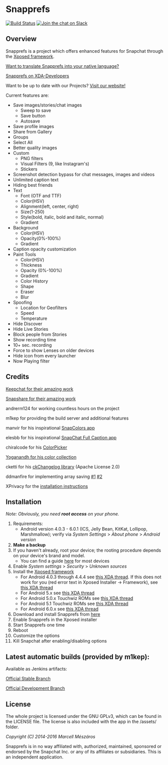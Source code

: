 Snapprefs
=========
[![Build Status](http://snapprefs-builds.com/job/SNAPPREFS%20-%20Official%20-%20stable/badge/icon)](http://snapprefs-builds.com/job/SNAPPREFS%20-%20Official%20-%20stable/) [![Join the chat on Slack](https://snapprefs-dev2.herokuapp.com/badge.svg)](https://snapprefs-dev.herokuapp.com)

Overview
-------
Snapprefs is a project which offers enhanced features for Snapchat through the [Xposed framework](http://forum.xda-developers.com/showthread.php?t=1574401).

[Want to translate Snapprefs into your native language?](http://osl2hw5.oneskyapp.com/collaboration/project?id=154335)

[Snapprefs on XDA-Developers](http://forum.xda-developers.com/xposed/modules/app-snapprefs-ultimate-snapchat-utility-t2947254)

Want to be up to date with our Projects? [Visit our website!](http://snapprefs.com)

Current features are:

- Save images/stories/chat images
  - Sweep to save
  - Save button
  - Autosave
- Save profile images
- Share from Gallery
- Groups
- Select All
- Better quality images
- Custom
  - PNG filters
  - Visual Filters (9, like Instagram's)
  - Stickers
- Screenshot detection bypass for chat messages, images and videos
- Unlimited caption text
- Hiding best friends
- Text
  - Font (OTF and TTF)
  - Color(HSV)
  - Alignment(left, center, right)
  - Size(1-250)
  - Style(bold, italic, bold and italic, normal)
  - Gradient
- Background
  - Color(HSV)
  - Opacity(0%-100%)
  - Gradient
- Caption opacity customization
- Paint Tools
  - Color(HSV)
  - Thickness
  - Opacity (0%-100%)
  - Gradient
  - Color History
  - Shape
  - Eraser
  - Blur
- Spoofing
  - Location for Geofilters
  - Speed
  - Temperature
- Hide Discover
- Hide Live Stories
- Block people from Stories
- Show recording time
- 10+ sec. recording
- Force to show Lenses on older devices
- Hide icon from every launcher
- Now Playing filter

Credits
-------

[Keepchat for their amazing work](https://github.com/P1nGu1n/Keepchat)

[Snapshare for their amazing work](https://github.com/P1nGu1n/Snapshare)

andrerm124 for working countless hours on the project

m1kep for providing the build server and additional features

manvir for his inspirational [SnapColors app](http://repo.xposed.info/module/com.manvir.snapcolors)

elesbb for his inspirational [SnapChat Full Caption app](http://repo.xposed.info/module/com.elesbb.snapchatfullcaption)

chiralcode for his [ColorPicker](https://github.com/chiralcode/Android-Color-Picker)

[Yoganandh for his color collection](https://gist.github.com/VenomVendor/6857539)

cketti for his [ckChangelog library](https://github.com/cketti/ckChangeLog) (Apache License 2.0)

ddmanfire for implementing array saving [#1](https://github.com/ddmanfire/Snapprefs/commit/dc2e199c74a3729f0c50365597577a37fb312b2e) [#2](https://github.com/ddmanfire/Snapprefs/commit/03fa8783cd3d21dabdfebbd572eb7481fccbe48b)

XPrivacy for the [installation instructions](https://github.com/M66B/XPrivacy/blob/master/README.md#installation)

Installation
------------------
*Note: Obviously, you need __root access__ on your phone.*

1. Requirements:
	* Android version 4.0.3 - 6.0.1 (ICS, Jelly Bean, KitKat, Lollipop, Marshmallow); verify via *System Settings* > *About phone* > *Android version*
1. **Make a backup**
1. If you haven't already, root your device; the rooting procedure depends on your device's brand and model.
	* You can find a guide [here](http://www.androidcentral.com/root) for most devices
1. Enable *System settings* > *Security* > *Unknown sources*
1. Install the [Xposed framework](http://forum.xda-developers.com/xposed)
	* For Android 4.0.3 through 4.4.4 see [this XDA thread](http://forum.xda-developers.com/xposed/xposed-installer-versions-changelog-t2714053). If this does not work for you (red error text in Xposed Installer -> Framework), see [this XDA thread](http://forum.xda-developers.com/xposed/xposed-android-4-4-4-t3249895)
	* For Android 5.x see [this XDA thread](http://forum.xda-developers.com/showthread.php?t=3034811)
	* For Android 5.0.x Touchwiz ROMs see [this XDA thread](http://forum.xda-developers.com/xposed/unofficial-xposed-samsung-lollipop-t3113463)
	* For Android 5.1 Touchwiz ROMs see [this XDA thread](http://forum.xda-developers.com/xposed/unofficial-xposed-samsung-lollipop-t3180960)
	* For Android 6.0.x see [this XDA thread](http://forum.xda-developers.com/showthread.php?t=3034811)
1. Download and install Snapprefs from [here](http://repo.xposed.info/module/com.marz.snapprefs)
1. Enable Snapprefs in the Xposed installer
1. Start Snapprefs one time
1. Reboot
1. Customize the options
1. Kill Snapchat after enabling/disabling options 

Latest automatic builds (provided by m1kep):
-------
Available as Jenkins artifacts:

[Official Stable Branch](http://bit.ly/SPOfficialStable)

[Official Development Branch](http://bit.ly/SPOfficialDevelopment)

License
-------
The whole project is licensed under the GNU GPLv3, which can be found in the LICENSE file.
The license is also included with the app in the /assets/ folder.

*Copyright (C) 2014-2016 Marcell Mészáros*

Snapprefs is in no way affiliated with, authorized, maintained, sponsored or endorsed by the Snapchat Inc. or any of its affiliates or subsidiaries. This is an independent application.
